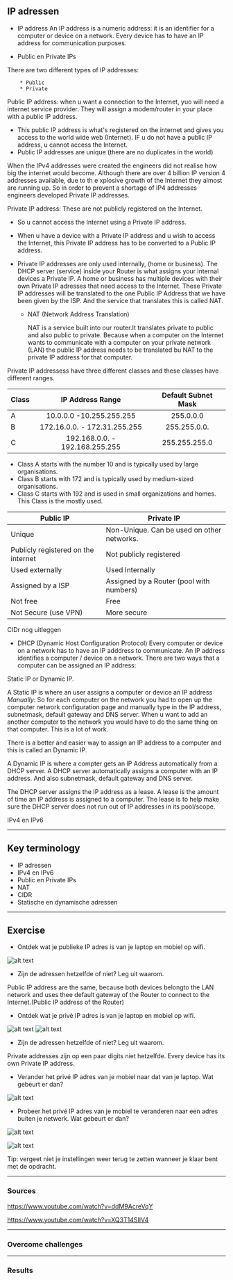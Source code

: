 ## IP adressen

* IP address
An IP address is a numeric address: it is an identifier for a computer or device on a network. Every device has to have an IP address for communication purposes.

* Public en Private IPs

There are two different types of IP addresses:

        * Public
        * Private

Public IP address: when u want a connection to the Internet, yuo will need a internet service provider. They will assign a modem/router in your place with a public IP address.
* This public IP address is what's registered on the internet and gives you access to the world wide web (Internet). IF u do not have a public IP address, u cannot access the Internet.
* Public IP addresses are unique (there are no duplicates in the world)

When the IPv4 addresses were created the engineers did not realise how big the internet would become. Although there are over 4 billion IP version 4 addresses available, due to th e xplosive growth of the Internet they almost are running up. So in order to prevent a shortage of IP4 addresses engineers developed Private IP addresses.

Private IP address: These are not publicly registered on the Internet.
* So u cannot access the Internet using a Private IP address.
* When u have a device with a Private IP address and u wish to access the Internet, this Private IP address has to be converted to a Public IP address.
* Private IP addresses are only used internally, (home or business).
The DHCP server (service) inside your Router is what assigns your internal devices a Private IP.
A home or business has multiple devices with their own Private IP adresses that need access to the Internet. These Private IP addresses will be translated to the one Public IP Address that we have been given by the ISP.
And the service that translates this is called NAT. 


    * NAT (Network Address Translation)

        NAT is a service built into our router.It translates private to public and also public to private. Because when a computer on the Internet wants to communicate with a computer on your private network (LAN) the public IP address needs to be translated bu NAT to the private IP address for that computer.
                

Private IP addressess have three different classes and these classes have different ranges.

Class | IP Address Range          | Default Subnet Mask
----- | :-------------------------: | :-------------------:
A | 10.0.0.0 -10.255.255.255 | 255.0.0.0
B | 172.16.0.0. - 172.31.255.255 | 255.255.0.0.
C | 192.168.0.0. - 192.168.255.255 | 255.255.255.0

* Class A starts with the number 10 and is typically used by large organisations.
* Class B starts with 172 and is typically used by medium-sized organisations.
* Class C starts with 192 and is used in small organizations and homes. This Class is the mostly used.


Public IP | Private IP
--------- | ----------
Unique | Non-Unique. Can be used on other networks.
Publicly registered on the internet | Not publicly registered
Used externally | Used Internally
Assigned by a ISP | Assigned by a Router (pool with numbers)
Not free | Free
Not Secure (use VPN) | More secure

CIDr nog uitleggen


* DHCP (Dynamic Host Configuration Protocol)
Every computer or device on a network has to have an IP adddress to communicate. An IP address identifies a computer / device on a network. There are two ways that a computer can be assigned an IP address: 

Static IP or Dynamic IP.

A Static IP is where an user assigns a computer or device an IP address   *Manually*:
So for each computer on the network you had to open up the computer network configuration page and manually type in the IP address, subnetmask, default gateway and DNS server. When u want to add an another computer to the network you would have to do the same thing on that computer. This is a lot of work.

There is a better and easier way to assign an IP address to a computer and this is called an Dynamic IP.

A Dynamic IP is where a compter gets an IP Address automatically from a DHCP server. A DHCP server automatically assigns a computer with an IP address. And also subnetmask, default gateway and DNS server.

The DHCP server assigns the IP address as a lease. A lease is the amount of time an IP address is assigned to a computer.
The lease is to help make sure the DHCP server does not run out of IP addresses in its pool/scope.

 IPv4 en IPv6


***
## Key terminology

* IP adressen
* IPv4 en IPv6
* Public en Private IPs
* NAT
* CIDR
* Statische en dynamische adressen




***
## Exercise

* Ontdek wat je publieke IP adres is van je laptop en mobiel op wifi.

![alt text](../00_includes/NTW/Public%20IP%20Laptop.PNG)


* Zijn de adressen hetzelfde of niet? Leg uit waarom.

Public IP address are the same, because both devices belongto the LAN network and uses thee default gateway of the Router to connect to the Internet.(Public IP address of the Router)

* Ontdek wat je privé IP adres is van je laptop en mobiel op wifi.

![alt text](../00_includes/NTW/Private%20IP%20via%20cmd%20prompt.PNG)
![alt text](../00_includes/NTW/verbonden%20app%20%20met%20private%20ip%20address.PNG)

* Zijn de adressen hetzelfde of niet? Leg uit waarom.

Private addresses zijn op een paar digits niet hetzelfde. Every device has its own Private IP address.


* Verander het privé IP adres van je mobiel naar dat van je laptop.  Wat gebeurt er dan?


![alt text](../00_includes/NTW/veranderen%20ip%20add%20laptop%20en%20mobiel.PNG)

* Probeer het privé IP adres van je mobiel te veranderen naar een adres buiten je netwerk. Wat gebeurt er dan?

![alt text](../00_includes/NTW/ping%20nu%20website.PNG)


![alt text](../00_includes/NTW/veranderen%20ip%20address%20mobiel%20nr%20nu%20website.PNG)


Tip: vergeet niet je instellingen weer terug te zetten wanneer je klaar bent met de opdracht.


***
### Sources

https://www.youtube.com/watch?v=ddM9AcreVqY

https://www.youtube.com/watch?v=XQ3T14SIlV4







***
### Overcome challenges



***
### Results
